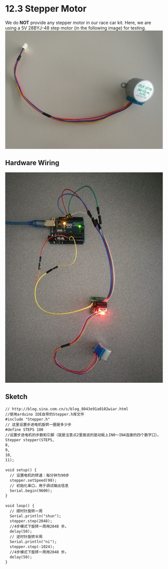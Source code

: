 # 12.3 Stepper Motor

We do **NOT** provide any stepper motor in our race car kit. Here, we are using a 5V 28BYJ-48 step motor (in the following image) for testing.
![Image](./motor-step.jpg)

## Hardware Wiring
![Image](../../Examples/geek-workshop/essence/03_stepper.jpg)

## Sketch
```
// http://blog.sina.com.cn/s/blog_8043e91a0102wiar.html
//使用arduino IDE自带的Stepper.h库文件
#include "Stepper.h" 
// 这里设置步进电机旋转一圈是多少步
#define STEPS 100 
//设置步进电机的步数和引脚（就是注意点2里面说的驱动板上IN0～IN4连接的四个数字口）。
Stepper stepper(STEPS, 
8, 
9, 
10, 
11);

void setup() { 
  // 设置电机的转速：每分钟为90步 
  stepper.setSpeed(90); 
  // 初始化串口，用于调试输出信息 
  Serial.begin(9600);
}

void loop() { 
  // 顺时针旋转一周 
  Serial.println("shun");
  stepper.step(2048); 
  //4步模式下旋转一周用2048 步。 
  delay(50); 
  // 逆时针旋转半周 
  Serial.println("ni");
  stepper.step(-1024); 
  //4步模式下旋转一周用2048 步。 
  delay(50);
}
```
